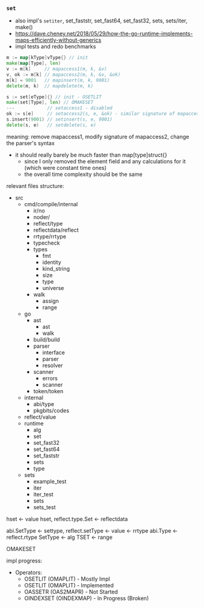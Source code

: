 
### `set`
- also impl's `setiter`, set_faststr, set_fast64, set_fast32, sets, sets/iter, make()
- https://dave.cheney.net/2018/05/29/how-the-go-runtime-implements-maps-efficiently-without-generics
- impl tests and redo benchmarks
```go
m := map[kType]vType{} // init
make(map[Type], len)
v := m[k]     // mapaccess1(m, k, &v)
v, ok := m[k] // mapaccess2(m, k, &v, &ok)
m[k] = 9001   // mapinsert(m, k, 9001)
delete(m, k)  // mapdelete(m, k)

s := set[eType]{} // init - OSETLIT
make(set[Type], len) // OMAKESET
---            // setaccess1 - disabled
ok := s[e]     // setaccess2(s, e, &ok) - similar signature of mapaccess1 - OINDEXSET
s.insert(9001) // setinsert(s, e, 9001)
delete(s, e)   // setdelete(s, e)

```
meaning:
remove mapaccess1,
modify signature of mapaccess2,
change the parser's syntax

- it should really barely be much faster than map[type]struct{}
    - since I only removed the element field and any calculations for it (which were constant time ones)
    - the overall time complexity should be the same

relevant files structure:
- src
  - cmd/compile/internal
    - ir/no
    - noder/
    - reflect/type
    - reflectdata/reflect
    - rrtype/rrtype
    - typecheck
    - types
      - fmt
      - identity
      - kind_string
      - size
      - type
      - universe
    - walk
      - assign
      - range
  - go
    - ast
      - ast
      - walk
    - build/build
    - parser
      - interface
      - parser
      - resolver
    - scanner
      - errors
      - scanner
    - token/token
  - internal
    - abi/type
    - pkgbits/codes
  - reflect/value
  - runtime
    - alg 
    - set
    - set_fast32
    - set_fast64
    - set_faststr
    - sets
    - type
  - sets
    - example_test
    - iter
    - iter_test
    - sets
    - sets_test

hset <- value
hset, reflect.type.Set <- reflectdata

abi.SetType <- settype, reflect.setType <- value <- rrtype
abi.Type <- reflect.rtype
SetType <- alg
TSET <- range

OMAKESET

impl progress:
- Operators:
   - OSETLIT (OMAPLIT) - Mostly Impl
   - OSETLIT (OMAPLIT) - Implemented
   - OASSETR (OAS2MAPR) - Not Started
   - OINDEXSET (OINDEXMAP) - In Progress (Broken)

